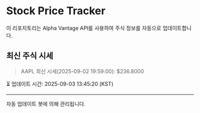 
# Stock Price Tracker

이 리포지토리는 Alpha Vantage API를 사용하여 주식 정보를 자동으로 업데이트합니다.

## 최신 주식 시세
> AAPL 최신 시세(2025-09-02 19:59:00): $236.8000

⏳ 업데이트 시간: 2025-09-03 13:45:20 (KST)

---
자동 업데이트 봇에 의해 관리됩니다.
